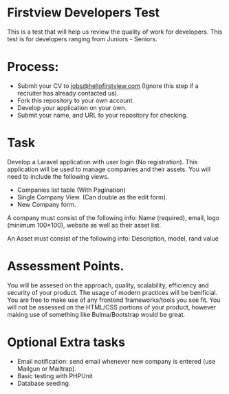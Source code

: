 # Firstview Developers Test
This is a test that will help us review the quality of work for developers. This test is for developers ranging from Juniors - Seniors.

# Process: 
- Submit your CV to jobs@hellofirstview.com (Ignore this step if a recruiter has already contacted us).
- Fork this repository to your own account.
- Develop your application on your own.
- Submit your name, and URL to your repository for checking.

# Task
Develop a Laravel application with user login (No registration). This application will be used to manage companies and their assets. You will need to include the following views.
- Companies list table (With Pagination)
- Single Company View. (Can double as the edit form).
- New Company form.

A company must consist of the following info:
  Name (required), email, logo (minimum 100×100), website as well as their asset list.
  
An Asset must consist of the following info:
  Description, model, rand value
  
# Assessment Points.
You will be assesed on the approach, quality, scalability, efficiency and security of your product. The usage of modern practices will be benificial. You are free to make use of any frontend frameworks/tools you see fit. You will not be assessed on the HTML/CSS portions of your product, however making use of something like Bulma/Bootstrap would be great.

# Optional Extra tasks
- Email notification: send email whenever new company is entered (use Mailgun or Mailtrap).
- Basic testing with PHPUnit
- Database seeding.

